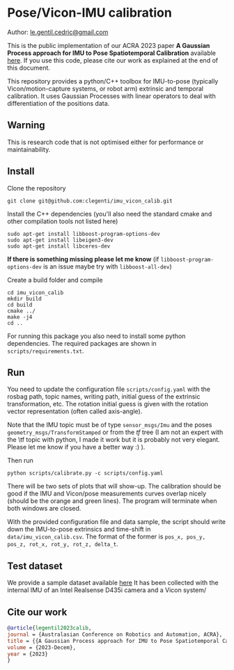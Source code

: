 # Pose/Vicon-IMU calibration

Author: le.gentil.cedric@gmail.com

This is the public implementation of our ACRA 2023 paper __A Gaussian Process approach for IMU to Pose Spatiotemporal Calibration__ available [here](https://ssl.linklings.net/conferences/acra/acra2023_proceedings/views/includes/files/pap112s2.pdf). If you use this code, please cite our work as explained at the end of this document.

This repository provides a python/C++ toolbox for IMU-to-pose (typically Vicon/motion-capture systems, or robot arm) extrinsic and temporal calibration.
It uses Gaussian Processes with linear operators to deal with differentiation of the positions data.



## Warning

This is research code that is not optimised either for performance or maintainability.

## Install

Clone the repository
```
git clone git@github.com:clegenti/imu_vicon_calib.git
```

Install the C++ dependencies (you'll also need the standard cmake and other compilation tools not listed here)
```
sudo apt-get install libboost-program-options-dev
sudo apt-get install libeigen3-dev
sudo apt-get install libceres-dev
```

__If there is something missing please let me know__ (if `libboost-program-options-dev` is an issue maybe try with `libboost-all-dev`)


Create a build folder and compile
```
cd imu_vicon_calib
mkdir build
cd build
cmake ../
make -j4
cd ..
```

For running this package you also need to install some python dependencies. The required packages are shown in `scripts/requirements.txt`.


## Run

You need to update the configuration file `scripts/config.yaml` with the rosbag path, topic names, writing path, initial guess of the extrinsic transformation, etc. The rotation initial guess is given with the rotation vector representation (often called axis-angle).

Note that the IMU topic must be of type `sensor_msgs/Imu` and the poses `geometry_msgs/TransformStamped` or from the _tf_ tree (I am not an expert with the \tf topic with python, I made it work but it is probably not very elegant. Please let me know if you have a better way :) ).


Then run
```
python scripts/calibrate.py -c scripts/config.yaml
```

There will be two sets of plots that will show-up. The calibration should be good if the IMU and Vicon/pose measurements curves overlap nicely (should be the orange and green lines).
The program will terminate when both windows are closed.

With the provided configuration file and data sample, the script should write down the IMU-to-pose extrinsics and time-shift in `data/imu_vicon_calib.csv`.
The format of the former is `pos_x, pos_y, pos_z, rot_x, rot_y, rot_z, delta_t`.

## Test dataset

We provide a sample dataset available [here](TODO)
It has been collected with the internal IMU of an Intel Realsense D435i camera and a Vicon system/


## Cite our work

```bibtex
@article{legentil2023calib,
journal = {Australasian Conference on Robotics and Automation, ACRA},
title = {{A Gaussian Process approach for IMU to Pose Spatiotemporal Calibration}},
volume = {2023-Decem},
year = {2023}
}
```

